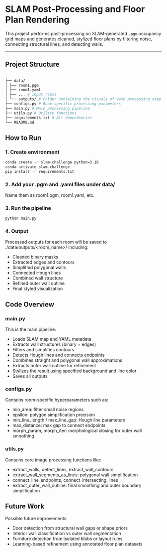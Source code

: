 # SLAM Post-Processing and Floor Plan Rendering

This project performs post-processing on SLAM-generated `.pgm` occupancy grid maps and generates cleaned, stylized floor plans by filtering noise, connecting structural lines, and detecting walls.

---

## Project Structure

```bash
. 
├── data/ 
│ ├── room1.pgm 
│ ├── room1.yaml 
│ ├── ... # Input rooms 
│ └── outputs/ # Folder containing the visuals of each processing step and final outcome of 3 rooms
├── configs.py # Room-specific processing parameters 
├── main.py # Main processing pipeline 
├── utils.py # Utility functions 
├── requirements.txt # All dependencies 
└── README.md
```

## How to Run

### 1. Create environment

```bash
conda create -n slam-challenge python=3.10
conda activate slam-challenge
pip install -r requirements.txt
```

### 2. Add your .pgm and .yaml files under data/

Name them as room1.pgm, room1.yaml, etc.

### 3. Run the pipeline

```bash
python main.py
```

### 4. Output
Processed outputs for each room will be saved to ./data/outputs/<room_name>/ including:

- Cleaned binary masks
- Extracted edges and contours
- Simplified polygonal walls
- Connected Hough lines
- Combined wall structure
- Refined outer wall outline
- Final styled visualization

## Code Overview

### main.py

This is the main pipeline:

- Loads SLAM map and YAML metadata
- Extracts wall structures (binary + edges)
- Filters and simplifies contours
- Detects Hough lines and connects endpoints
- Combines straight and polygonal wall approximations
- Extracts outer wall outline for refinement
- Stylizes the result using specified background and line color
- Saves all outputs

### configs.py

Contains room-specific hyperparameters such as:

- min_area: filter small noise regions
- epsilon: polygon simplification precision
- min_line_length / max_line_gap: Hough line parameters
- max_distance: max gap to connect endpoints
- morph_param, morph_iter: morphological closing for outer wall smoothing

### utils.py

Contains core image processing functions like:

- extract_walls, detect_lines, extract_wall_contours
- extract_wall_segments_as_lines: polygonal wall simplification
- connect_line_endpoints, connect_intersecting_lines
- extract_outer_wall_outline: final smoothing and outer boundary simplification

## Future Work

Possible future improvements:

- Door detection from structural wall gaps or shape priors
- Interior wall classification vs outer wall segmentation
- Furniture detection from isolated blobs or layout rules
- Learning-based refinement using annotated floor plan datasets